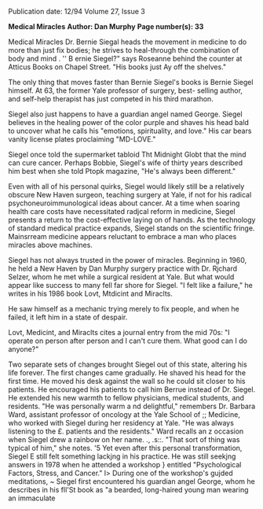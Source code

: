 Publication date: 12/94
Volume 27, Issue 3

**Medical Miracles**
**Author: Dan Murphy**
**Page number(s): 33**

Medical Miracles 
Dr. Bernie Siegal heads the movement in medicine to do more than just fix 
bodies; he strives to heal-through the combination of body and mind . 
'' 
B
ernie 
Siegel?" 
says 
Roseanne behind the counter at 
Atticus Books on Chapel 
Street. "His books just 
Ay off the shelves." 

The only thing that moves faster 
than Bernie Siegel's books is Bernie 
Siegel himself. At 63, the former 
Yale professor of surgery, best-
selling author, and self-help 
therapist has just competed 
in his third marathon. 

Siegel also just happens 
to have a guardian angel 
named George. Siegel 
believes in the healing 
power of the color purple 
and shaves his head bald to 
uncover what he calls his 
"emotions, spirituality, and 
love." His car bears vanity license 
plates proclaiming "MD-LOVE." 

Siegel once told the supermarket 
tabloid Tht Midnight Globt that the 
mind can cure cancer. Perhaps Bobbie, 
Siegel's wife of thirty years described him best 
when she told Ptopk magazine, "He's always been 
different." 

Even with all of his personal quirks, Siegel would 
likely still be a relatively obscure New Haven surgeon, 
teaching surgery at Yale, if not for his radical 
psychoneuroimmunological ideas about cancer. At a 
time when soaring health care costs have necessitated 
radjcal reform in medicine, Siegel presents a return to the 
cost-effective laying on of hands. As the technology of 
standard medical practice expands, Siegel stands on the 
scientific fringe. Mainsrream medicine appears reluctant 
to embrace a man who places miracles above machines. 

Siegel has not always trusted in the power of 
miracles. Beginning in 1960, he held a New Haven 
by Dan Murphy 
surgery practice with Dr. Rjchard Selzer, whom he 
met while a surgical resident at Yale. But what would 
appear like success to many fell far shore for 
Siegel. "I felt like a failure," he writes in his 
1986 book Lovt, Mtdicint and Miraclts. 

He saw himself as a mechanic trying 
merely to fix people, and when he 
failed, it left him in a state of despair. 

Lovt, Medicint, and Miraclts cites a 
journal entry from the mid 70s: "I 
operate on person after person 
and I can't cure them. What 
good can I do anyone?" 

Two separate sets of 
changes brought Siegel out of 
this state, altering his life 
forever. The first changes 
came gradually. He shaved his 
head for the first time. He 
moved his desk against the 
wall so he could sit closer to his 
patients. He encouraged his 
patients to call him Berrue instead 
of Dr. Siegel. He extended his new 
warmth to fellow physicians, medical 
students, and residents. "He was 
personally warm 
a nd delightful," 
remembers Dr. Barbara Ward, assistant 
professor of oncology at the Yale School of ;; 
Medicine, who worked with Siegel during her 
residency at Yale. "He was always listening to the £. 
patients and the residents." Ward recalls an 
z 
occasion when Siegel drew a rainbow on her name. ., 
.s::. 
"That sort of thing was typical of him," she notes. 
'5 
Yet even after this personal transformation, Siegel E 
still felt something lackjng in his practice. He was still 
seekjng answers in 1978 when he attended a workshop } 
entitled "Psychological Factors, Stress, and Cancer." l> 
During one of the workshop's gujded meditations, ~ 
Siegel first encountered his guardian angel George, 
whom he describes in his fll'St book as "a bearded, 
long-haired young man wearing an immaculate